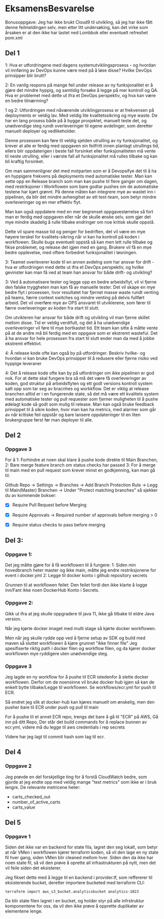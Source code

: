 # EksamensBesvarelse

Bonusoppgave: Jeg har ikke brukt Cloud9 til utvikling, så jeg har ikke fått denne feilmeldingen selv, men etter litt
undersøking, kan det virke som årsaken er at den ikke har lastet ned Lombbok eller eventuelt refreshet pom.xml

## Del 1
1: Hva er utfordringene med dagens systemutviklingsprosess - og hvordan vil innføring av DevOps kunne være med 
   på å løse disse? Hvilke DevOps prinsipper blir brutt? 

2: En vanlig respons på mange feil under release av ny funksjonalitet er å gjøre det mindre hyppig, og samtidig
forsøke å legge på mer kontroll og QA. Hva er problemet med dette ut ifra et DevOps perspektiv, og hva kan være en bedre tilnærming?

1 og 2:
Utfordringen med nåværende utviklingprosess er at frekvensen på deployments er veldig lav. Med veldig lite kvalitetssikring og mye waste.
De har en lang prosess både på å bygge prosjektet, manuelt teste det, og unødvendige steg rundt overleveringer til egene avdelinger, 
som deretter manuelt deployer og vedlikeholder.

Denne prosessen kan føre til veldig sjelden utrulling av ny funksjonalitet, og krever at alle er ferdig med oppgaven sin feilfritt innen
planlagt utrullings tid, ellers blir oppdaterigen  i beste fall forsinket eller funksjonaliteten må vente til neste utrulling, eller i værste
fall all funksjonalitet må rulles tilbake og kan bli kraftig forsinket.

Om man sammenligner det med motparten som er å Devopsifye det til å ha en hyppigere frekvens på deployments med automatiske tester. 
Man kan sette opp en Release branch som man kan pushe til flere ganger om dagen, med restriksjoner i Workflowen som bare godtar pushes
om de automatiske testene har kjørt grønnt. På denne måten kan integrere mye av wastet inn i pipelinen, da blir det mindre avhengihet
av ett test-team, som betyr mindre overleveringer og en mer effektiv flyt.

Man kan også oppdatere med en mer begrenset oppgavestørrelse så fort man er ferdig
med oppgaven eller når de skulle ønske selv, som gjør det mye mindre skadelig å rulle tilbake endringer om noe kritisk skulle oppstå.

Dette vil spare masse tid og penger for bedriften, det vil være en mye høyere terskel for kvalitets-sikring når vi kan ha kontroll på koden
i workflowen. Skulle bugs eventuelt oppstå så kan men lett rulle tilbake og fikse problemet, og release det igjen med en gang.
Brukere vil få en mye bedre opplevelse, med oftere forbedret funksjonalitet i løsningen.





3: Teamet overleverer kode til en annen avdelng som har ansvar for drift - hva er utfordringen med dette ut ifra et DevOps perspektiv, 
   og hvilke gevinster kan man få ved at team han ansvar for både drift- og utvikling?

3:
Ved å automatisere tester og legge opp en bedre arbeidsflyt, vil vi fjerne den falske tryggheten man kan få av manuelle tester.
Det vil skape en mye bedre flyt i prosessen, hvor resultatet har fjernet masse waste rundt venting på teams, færre context switches og
mindre venting på delvis fullført arbeid. Det vil overføre mye av OPS ansvaret til utviklerene, som fører til færre overleveringer
av koden fra start til slutt.

Om utvikleren har ansvar for både drift og utvikling vil man fjerne skillet mellom disse. Tid er veldig verdifult, og det å ha unødvendige 
overleveringer vil føre til mye bortkastet tid. Ett team kan sitte å måtte vente på at de andre må bli ferdig med en oppgave som er ekstremt wasteful.
Det å ha ansvar for hele prosessen fra start til slutt ender man da med å jobbe ekstremt effektivt.


4: Å release kode ofte kan også by på utfordringer. Beskriv hvilke- og hvordan vi kan bruke DevOps prinsipper til å redusere eller
   fjerne risiko ved hyppige leveraner

4: Det å release kode ofte kan by på utfordringer om ikke pipelinen er god nok. For at dette skal fungere bra så må det være
få overleveringer av koden, god struktur på arbeidsflyten og ett godt versions kontroll system satt opp som tar seg av bracnhes og workkflow.
Det er viktig at release branchen alltid er i en fungerende state, så det må være ett kvalitets system med automatiske tester og pull requester
som fjerner muligheten til å pushe ødelagt kode så godt som mulig til release.
Man kan også bruke feedback prinsippet til å sikre koden, hvor man kan ha metrics, med alarmer som går av når kritiske feil oppstår og
bare lansere oppdateringer til en liten brukergruppe først før man deployer til alle.

## Del 2

### Oppgave 3

For å
1: Forhindre at noen skal klare å pushe kode direkte til Main Branchen,
2: Bare merge feature branch om status checks har passed
3: For å merge til main med en pull request som krever minst en godkjenning, kan man gå til:

Github Repo -> Settings -> Branches 
-> Add Branch Protection Rule -> Legg til Main(Master) Branchen 
-> Under "Protect matching branches" så sjekker du av kommende bokser:
- [X] Require Pull Request before Merging
- [X] Require Approvals 
-> Required number of approvals before merging > 0
- [X] Require status checks to pass before merging


## Del 3: 

### Oppgave 1:

Det jeg måtte gjøre for å få workflowen til å fungere:
1: Siden min hovedbranch heter master og ikke main, måtte jeg endre restriksjonene for event i docker.yml
2: Legge til docker konto i github repository secrets

Grunnen til at workflowen feilet:
Den feilet fordi den ikke klarte å logge inn/Fant ikke noen DockerHub Konto i Secrets.

### Oppgave 2:

Gikk ut ifra at jeg skulle oppgradere til java 11, ikke gå tilbake til eldre Java version.

Når jeg kjørte docker imaget med multi stage så kjørte docker workflowen.

Men når jeg skulle rydde opp ved å fjerne setup av SDK og build med maven så sluttet workflowen å kjøre grunnet "ikke finner file"
Jeg spesifiserte riktig path i docker filen og workflow filen, og da kjører docker
workflowen mye ryddigere uten unødvendige steg.



### Oppgave 3

Jeg lagde en ny workflow for å pushe til ECR istedenfor å slette docker workflowen. 
Derfor om de noensinne vil bruke docker hub igjen så kan de enkelt bytte tilbake/Legge til workflowen.
Se workflows/ecr.yml for push til ECR.

Så endret jeg slik at docker-hub kan kjøres manuelt om ønskelig, men den pusher bare til ECR under push og pull til main

For å pushe til et annet ECR repo, trengs det bare å gå til "ECR" på AWS, Gå inn på ditt Repo,
Der står det build commands for å replace bunnen av ecr.yml,
videre må du legge til aws credentials i rep secrets

Videre har jeg lagt til commit hash som tag til ecr.

## Del 4

### Oppgave 2

Jeg prøvde en del forskjellige ting for å forstå CloudWatch bedre, som gjorde at jeg endte opp med veldig mange
"test metrics" som ikke er i bruk lengre.
De relevante metricene heter:
- carts_checked_out
- number_of_active_carts
- carts_value

## Del 5

### Oppgave 1

Siden det ikke var en backend for state fila, lagret den seg lokalt, som betyr at når VMen i workflowen kjører terraform koden,
så vil den lage en ny state fil hver gang, siden VMen blir cleaned mellom hver.
Siden den da ikke har noen state fil, så vil den prøve å oprette all infrastrukturen på nytt, men det vil feile siden det eksisterer.

Jeg fikset dette med å legge til en backend i provider.tf, som reffererer til eksisterende bucket, deretter importere bucketed
med terraform CLI: 

```
terraform import aws_s3_bucket.analyticsbucket analytics-1023
```
Da blir state filen lagret i en bucket, og holder styr på alle infrstruktur komponentene for oss, da vil den ikke
prøve å opprette duplikater av elementene lenge.

